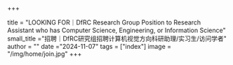 +++

title = "LOOKING FOR｜DfRC Research Group Position to Research Assistant who has Computer Science, Engineering, or Information Science"
small_title ="招聘｜DfRC研究组招聘计算机视觉方向科研助理/实习生/访问学者"
author = ""
date ="2024-11-07"
tags = ["index"]
image =  "/img/home/join.jpg"
+++

